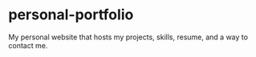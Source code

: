 # personal-portfolio
My personal website that hosts my projects, skills, resume, and a way to contact me.

